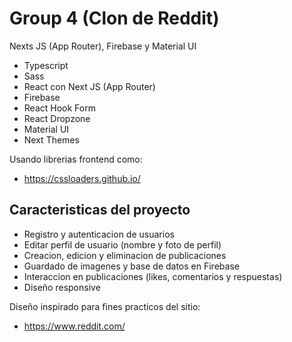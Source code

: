 # Group 4 (Clon de Reddit)
Nexts JS (App Router), Firebase y Material UI

- Typescript
- Sass
- React con Next JS (App Router)
- Firebase
- React Hook Form
- React Dropzone
- Material UI
- Next Themes

Usando librerias frontend como:

- https://cssloaders.github.io/

## Caracteristicas del proyecto

- Registro y autenticacion de usuarios
- Editar perfil de usuario (nombre y foto de perfil)
- Creacion, edicion y eliminacion de publicaciones
- Guardado de imagenes y base de datos en Firebase
- Interaccion en publicaciones (likes, comentarios y respuestas)
- Diseño responsive

Diseño inspirado para fines practicos del sitio:

- https://www.reddit.com/
